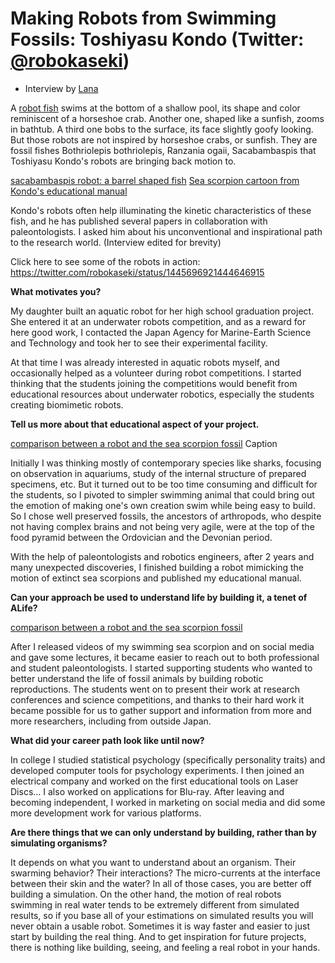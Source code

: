 # Making Robots from Swimming Fossils: Toshiyasu Kondo (Twitter: [@robokaseki](https://twitter.com/robokaseki))
* Interview by [Lana](https://lanasina.github.io/)

A [robot fish](https://twitter.com/robokaseki/status/1672499885906726912?s=20) swims at the bottom of a shallow pool, its shape and color reminiscent of a horseshoe crab.
Another one, shaped like a sunfish, zooms in bathtub. A third one bobs to the surface, its face slightly goofy looking.
But those robots are not inspired by horseshoe crabs, or sunfish. They are fossil fishes Bothriolepis bothriolepis, Ranzania ogaii, Sacabambaspis that Toshiyasu Kondo's robots are bringing back motion to.

[sacabambaspis robot: a barrel shaped fish](images/sacabambaspis.png)
[Sea scorpion cartoon from Kondo's educational manual](images/cartoon.png)


Kondo's robots often help illuminating the kinetic characteristics of these fish, and he has published several papers in collaboration with paleontologists.
I asked him about his unconventional and inspirational path to the research world. (Interview edited for brevity)

Click here to see some of the robots in action: https://twitter.com/robokaseki/status/1445696921444646915

**What motivates you?**

My daughter built an aquatic robot for her high school graduation project. She entered it at an underwater robots competition, and as a reward for here good work, I contacted the Japan Agency for Marine-Earth Science and Technology and took her to see their experimental facility.

At that time I was already interested in aquatic robots myself, and occasionally helped as a volunteer during robot competitions. I started thinking that the students joining the competitions would benefit from educational resources about underwater robotics, especially the students creating biomimetic robots.

**Tell us more about that educational aspect of your project.**


[comparison between a robot and the sea scorpion fossil](images/kaseki_manual.jpg)
Caption

Initially I was thinking mostly of contemporary species like sharks, focusing on observation in aquariums, study of the internal structure of prepared specimens, etc. But it turned out to be too time consuming and difficult for the students, so I pivoted to simpler swimming animal that could bring out the emotion of making one's own creation swim while being easy to build.
So I chose well preserved fossils, the ancestors of arthropods, who despite not having complex brains and not being very agile, were at the top of the food pyramid between the Ordovician and the Devonian period.

With the help of paleontologists and robotics engineers, after 2 years and many unexpected discoveries, I finished building a robot mimicking the motion of extinct sea scorpions and published my educational manual.

**Can your approach be used to understand life by building it, a tenet of ALife?**


[comparison between a robot and the sea scorpion fossil](images/robot.png)


After I released videos of my swimming sea scorpion and on social media and gave some lectures, it became easier to reach out to both professional and student paleontologists. I started supporting students who wanted to better understand the life of fossil animals by building robotic reproductions. The students went on to present their work at research conferences and science competitions, and thanks to their hard work it became possible for us to gather support and information from more and more researchers, including from outside Japan.


**What did your career path look like until now?**

In college I studied statistical psychology (specifically personality traits) and developed computer tools for psychology experiments. I then joined an electrical company and worked on the first educational tools on Laser Discs... I also worked on applications for Blu-ray. After leaving and becoming independent, I worked in marketing on social media and did some more development work for various platforms.


**Are there things that we can only understand by building, rather than by simulating organisms?**

It depends on what you want to understand about an organism. Their swarming behavior? Their interactions? The micro-currents at the interface between their skin and the water? In all of those cases, you are better off building a simulation.
On the other hand, the motion of real robots swimming in real water tends to be extremely different from simulated results, so if you base all of your estimations on simulated results you will never obtain a usable robot. Sometimes it is way faster and easier to just start by building the real thing. And to get inspiration for future projects, there is nothing like building, seeing, and feeling a real robot in your hands.

